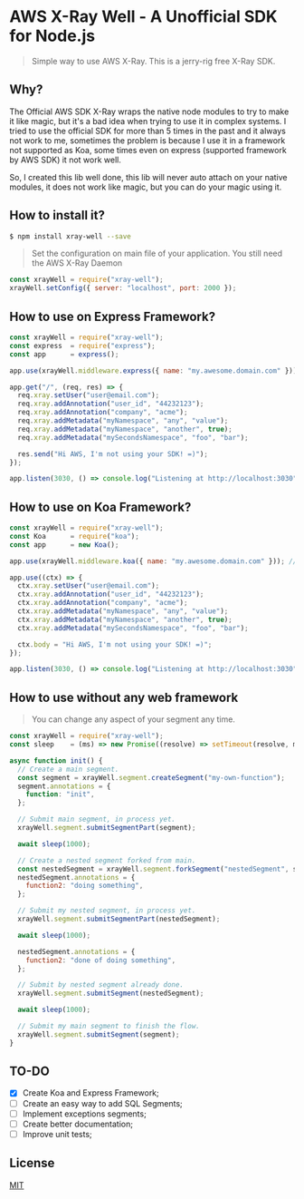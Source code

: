 # AWS X-Ray Well - A Unofficial SDK for Node.js
> Simple way to use AWS X-Ray. This is a jerry-rig free X-Ray SDK.

## Why?

The Official AWS SDK X-Ray wraps the native node modules to try to make it like magic, but it's a bad idea when trying to use it in complex systems. I tried to use the official SDK for more than 5 times in the past and it always not work to me, sometimes the problem is because I use it in a framework not supported as Koa, some times even on express (supported framework by AWS SDK) it not work well.

So, I created this lib well done, this lib will never auto attach on your native modules, it does not work like magic, but you can do your magic using it.

## How to install it?

```bash
$ npm install xray-well --save
```

> Set the configuration on main file of your application. You still need the AWS X-Ray Daemon
```javascript
const xrayWell = require("xray-well");
xrayWell.setConfig({ server: "localhost", port: 2000 });
```

## How to use on Express Framework?

```javascript
const xrayWell = require("xray-well");
const express  = require("express");
const app      = express();

app.use(xrayWell.middleware.express({ name: "my.awesome.domain.com" })); // Add it before any another middleware

app.get("/", (req, res) => {
  req.xray.setUser("user@email.com");
  req.xray.addAnnotation("user_id", "44232123");
  req.xray.addAnnotation("company", "acme");
  req.xray.addMetadata("myNamespace", "any", "value");
  req.xray.addMetadata("myNamespace", "another", true);
  req.xray.addMetadata("mySecondsNamespace", "foo", "bar");

  res.send("Hi AWS, I'm not using your SDK! =)");
});

app.listen(3030, () => console.log("Listening at http://localhost:3030"));

```

## How to use on Koa Framework?

```javascript
const xrayWell = require("xray-well");
const Koa      = require("koa");
const app      = new Koa();

app.use(xrayWell.middleware.koa({ name: "my.awesome.domain.com" })); // Add it before any another middleware

app.use((ctx) => {
  ctx.xray.setUser("user@email.com");
  ctx.xray.addAnnotation("user_id", "44232123");
  ctx.xray.addAnnotation("company", "acme");
  ctx.xray.addMetadata("myNamespace", "any", "value");
  ctx.xray.addMetadata("myNamespace", "another", true);
  ctx.xray.addMetadata("mySecondsNamespace", "foo", "bar");

  ctx.body = "Hi AWS, I'm not using your SDK! =)";
});

app.listen(3030, () => console.log("Listening at http://localhost:3030"));

```

## How to use without any web framework

> You can change any aspect of your segment any time.
```javascript
const xrayWell = require("xray-well");
const sleep    = (ms) => new Promise((resolve) => setTimeout(resolve, ms));

async function init() {
  // Create a main segment.
  const segment = xrayWell.segment.createSegment("my-own-function");
  segment.annotations = {
    function: "init",
  };

  // Submit main segment, in process yet.
  xrayWell.segment.submitSegmentPart(segment);

  await sleep(1000);

  // Create a nested segment forked from main.
  const nestedSegment = xrayWell.segment.forkSegment("nestedSegment", segment);
  nestedSegment.annotations = {
    function2: "doing something",
  };

  // Submit my nested segment, in process yet.
  xrayWell.segment.submitSegmentPart(nestedSegment);

  await sleep(1000);

  nestedSegment.annotations = {
    function2: "done of doing something",
  };

  // Submit by nested segment already done.
  xrayWell.segment.submitSegment(nestedSegment);

  await sleep(1000);

  // Submit my main segment to finish the flow.
  xrayWell.segment.submitSegment(segment);
}
```

## TO-DO
- [x] Create Koa and Express Framework;
- [ ] Create an easy way to add SQL Segments;
- [ ] Implement exceptions segments;
- [ ] Create better documentation;
- [ ] Improve unit tests;

## License

  [MIT](LICENSE)
